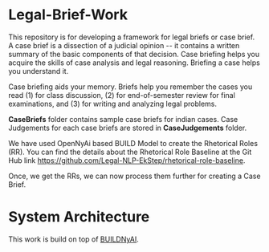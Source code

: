 # Legal-Brief-Work
This repository is for developing a framework for legal briefs or case brief. A case brief is a dissection of a judicial opinion -- it contains a written summary of the basic components of that decision. Case briefing helps you acquire the skills of case analysis and legal reasoning. Briefing a case helps you understand it.  

Case briefing aids your memory. Briefs help you remember the cases you read (1) for class discussion, (2) for end-of-semester review for final examinations, and (3) for writing and analyzing legal problems. 

**CaseBriefs** folder contains sample case briefs for indian cases. Case Judgements for each case briefs are stored in **CaseJudgements** folder.

We have used OpenNyAi based BUILD Model to create the Rhetorical Roles (RR). You can find the details about the Rhetorical Role Baseline at the Git Hub link https://github.com/Legal-NLP-EkStep/rhetorical-role-baseline. 

Once, we get the RRs, we can now process them further for creating a Case Brief.

# System Architecture

This work is build on top of [BUILDNyAI](https://legal-nlp-ekstep.github.io/Competitions/Rhetorical-Role/).


